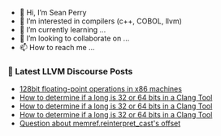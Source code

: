 - 👋 Hi, I’m Sean Perry
- 👀 I’m interested in compilers (c++, COBOL, llvm)
- 🌱 I’m currently learning ...
- 💞️ I’m looking to collaborate on ...
- 📫 How to reach me ...

<!---
s66perry/s66perry is a ✨ special ✨ repository because its `README.md` (this file) appears on your GitHub profile.
You can click the Preview link to take a look at your changes.
--->
### 📕 Latest LLVM Discourse Posts

<!-- DISCOURSE-LLVM:START -->
- [128bit floating-point operations in x86 machines](https://discourse.llvm.org/t/128bit-floating-point-operations-in-x86-machines/76086#post_1)
- [How to determine if a long is 32 or 64 bits in a Clang Tool](https://discourse.llvm.org/t/how-to-determine-if-a-long-is-32-or-64-bits-in-a-clang-tool/76060#post_5)
- [How to determine if a long is 32 or 64 bits in a Clang Tool](https://discourse.llvm.org/t/how-to-determine-if-a-long-is-32-or-64-bits-in-a-clang-tool/76060#post_4)
- [How to determine if a long is 32 or 64 bits in a Clang Tool](https://discourse.llvm.org/t/how-to-determine-if-a-long-is-32-or-64-bits-in-a-clang-tool/76060#post_3)
- [Question about memref.reinterpret_cast&#39;s offset](https://discourse.llvm.org/t/question-about-memref-reinterpret-casts-offset/76082#post_1)
<!-- DISCOURSE-LLVM:END -->
